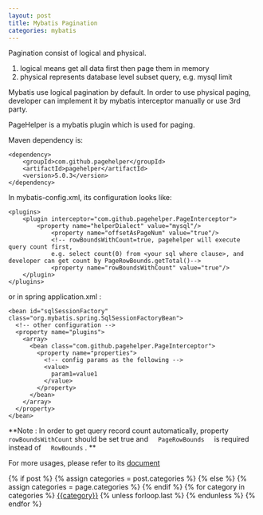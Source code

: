 ```yaml
---
layout: post
title: Mybatis Pagination
categories: mybatis
---
```

Pagination consist of logical and physical.
1. logical means get all data first then page them in memory
2. physical represents database level subset query, e.g. mysql limit

Mybatis use logical pagination by default.  In order to use physical paging, 
developer can implement it by mybatis interceptor manually or use 3rd party.

PageHelper is a mybatis plugin which is used for paging.

Maven dependency is:
```
<dependency>
    <groupId>com.github.pagehelper</groupId>
    <artifactId>pagehelper</artifactId>
    <version>5.0.3</version>
</dependency>
```

In mybatis-config.xml, its configuration looks like:
```
<plugins>
    <plugin interceptor="com.github.pagehelper.PageInterceptor">
        <property name="helperDialect" value="mysql"/>
            <property name="offsetAsPageNum" value="true"/>
            <!-- rowBoundsWithCount=true, pagehelper will execute query count first, 
            e.g. select count(0) from <your sql where clause>, and developer can get count by PageRowBounds.getTotal()-->
            <property name="rowBoundsWithCount" value="true"/>
    </plugin>
</plugins>
```

or in spring application.xml :
```
<bean id="sqlSessionFactory" class="org.mybatis.spring.SqlSessionFactoryBean">
  <!-- other configuration -->
  <property name="plugins">
    <array>
      <bean class="com.github.pagehelper.PageInterceptor">
        <property name="properties">
          <!-- config params as the following -->
          <value>
            param1=value1
          </value>
        </property>
      </bean>
    </array>
  </property>
</bean>
```
**Note : In order to get query record count automatically, property     `rowBoundsWithCount`     should be set true
and     `PageRowBounds`     is required instead of     `RowBounds` .   **

For more usages, please refer to its [document](https://github.com/pagehelper/Mybatis-PageHelper/blob/master/wikis/en/HowToUse.md)

<div class="post-categories">
  {% if post %}
    {% assign categories = post.categories %}
  {% else %}
    {% assign categories = page.categories %}
  {% endif %}
  {% for category in categories %}
  <a href="{{site.baseurl}}/categories/#{{category|slugize}}">{{category}}</a>
  {% unless forloop.last %}&nbsp;{% endunless %}
  {% endfor %}
</div>
